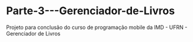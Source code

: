 # Parte-3---Gerenciador-de-Livros
Projeto para conclusão do curso de programação mobile da IMD - UFRN - Gerenciador de Livros

